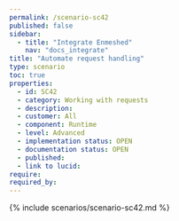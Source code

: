 ```yaml
---
permalink: /scenario-sc42
published: false
sidebar:
  - title: "Integrate Enmeshed"
    nav: "docs_integrate"
title: "Automate request handling"
type: scenario
toc: true
properties:
  - id: SC42
  - category: Working with requests
  - description:
  - customer: All
  - component: Runtime
  - level: Advanced
  - implementation status: OPEN
  - documentation status: OPEN
  - published:
  - link to lucid:
require:
required_by:
---
```


{% include scenarios/scenario-sc42.md %}
